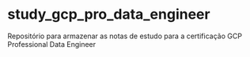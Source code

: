 # study_gcp_pro_data_engineer
Repositório para armazenar as notas de estudo para a certificação GCP Professional Data Engineer
